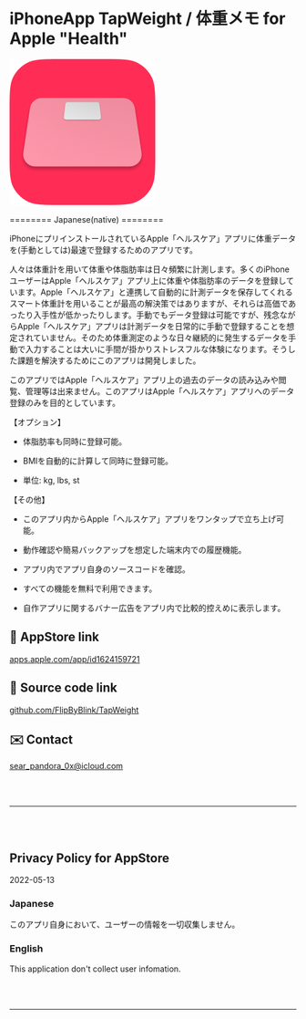# iPhoneApp TapWeight / 体重メモ for Apple "Health"


![](TapWeight/Assets.xcassets/LaunchIcon.imageset/rounded_LogWeightIcon256.png)


<!--Tool for fastest and most comfortable recording body weight to Apple Health app.-->
<!---->
<!--【OPTION】-->
<!---->
<!--- With body fat percentage.-->
<!---->
<!--- With body mass index automatically.-->
<!---->
<!--- Automatically launch Apple Health app after record.-->
<!---->
<!--- Unit: kg, lbs, st-->
<!---->
<!--- Local history as plain text.-->
<!---->
<!--- Check source code in app.-->


======== Japanese(native) ========

iPhoneにプリインストールされているApple「ヘルスケア」アプリに体重データを(手動としては)最速で登録するためのアプリです。

人々は体重計を用いて体重や体脂肪率は日々頻繁に計測します。多くのiPhoneユーザーはApple「ヘルスケア」アプリ上に体重や体脂肪率のデータを登録しています。Apple「ヘルスケア」と連携して自動的に計測データを保存してくれるスマート体重計を用いることが最高の解決策ではありますが、それらは高価であったり入手性が低かったりします。手動でもデータ登録は可能ですが、残念ながらApple「ヘルスケア」アプリは計測データを日常的に手動で登録することを想定されていません。そのため体重測定のような日々継続的に発生するデータを手動で入力することは大いに手間が掛かりストレスフルな体験になります。そうした課題を解決するためにこのアプリは開発しました。


このアプリではApple「ヘルスケア」アプリ上の過去のデータの読み込みや閲覧、管理等は出来ません。このアプリはApple「ヘルスケア」アプリへのデータ登録のみを目的としています。


【オプション】

- 体脂肪率も同時に登録可能。

- BMIを自動的に計算して同時に登録可能。

- 単位: kg, lbs, st

【その他】

- このアプリ内からApple「ヘルスケア」アプリをワンタップで立ち上げ可能。

- 動作確認や簡易バックアップを想定した端末内での履歴機能。

- アプリ内でアプリ自身のソースコードを確認。

- すべての機能を無料で利用できます。

- 自作アプリに関するバナー広告をアプリ内で比較的控えめに表示します。


## 🔗 AppStore link

[apps.apple.com/app/id1624159721](https://apps.apple.com/app/id1624159721)


## 🧰 Source code link

[github.com/FlipByBlink/TapWeight](https://github.com/FlipByBlink/TapWeight)


## ✉️ Contact

sear_pandora_0x@icloud.com




<br>

<br>

------

<br>

<br>


## Privacy Policy for AppStore

2022-05-13


### Japanese

このアプリ自身において、ユーザーの情報を一切収集しません。


### English

This application don't collect user infomation.


<br>

<br>

------

<br>

<br>

